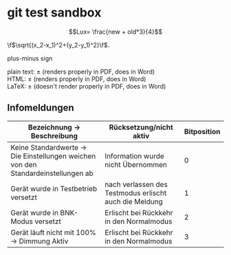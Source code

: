 # git test sandbox
 
$$Lux= \frac{new + old*3}{4}$$

\f$\sqrt{(x_2-x_1)^2+(y_2-y_1)^2}\f$.


plus-minus sign    

plain text: ± (renders properly in PDF, does in Word)    
HTML: &plusmn; (renders properly in PDF, does in Word)    
LaTeX: $\pm$ (doesn't render properly in PDF, does in Word)   


## Infomeldungen
 Bezeichnung -> Beschreibung                                                       | Rücksetzung/nicht aktiv                                | Bitposition 
 -- | - | - 
 Keine Standardwerte -> Die Einstellungen weichen von den Standardeinstellungen ab | Information wurde nicht Übernommen                     | 0          
 Gerät wurde in Testbetrieb versetzt  | nach verlassen des Testmodus erlischt auch die Meldung | 1          
 Gerät wurde in BNK-Modus versetzt                                                 | Erlischt bei Rückkehr in den Normalmodus               | 2           
 Gerät läuft nicht mit 100% -> Dimmung Aktiv                                       | Erlischt bei Rückkehr in den Normalmodus               | 3           
